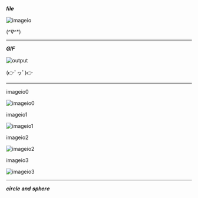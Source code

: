 𝒇𝒊𝒍𝒆

![imageio](https://github.com/noriakeivanfard/pythonClass/assets/137643989/ff11439a-2e75-43ab-aaa4-15c4b53c4419)

(^∇^*)
____________________________________________________________________________________________________________________________

𝑮𝑰𝑭

![output](https://github.com/noriakeivanfard/pythonClass/assets/137643989/a9d89577-f46b-4556-8606-a0ffd90b9666)

(👉ﾟヮﾟ)👉
_____________________________________________________________________________________________________________________________

imageio0

![imageio0](https://github.com/noriakeivanfard/pythonClass/assets/137643989/af05781e-7e15-4995-8f6c-572be1a26595)

imageio1

![imageio1](https://github.com/noriakeivanfard/pythonClass/assets/137643989/915ce33e-b0cf-4549-92d5-93a918b7f0db)

imageio2

![imageio2](https://github.com/noriakeivanfard/pythonClass/assets/137643989/8bcf1cfe-ff04-4513-b8a6-903bf7c45bc1)

imageio3

![imageio3](https://github.com/noriakeivanfard/pythonClass/assets/137643989/7b5c0582-3a38-4398-b7d0-94fa33d52e3a)

________________________________________________________________________________________________________________________

𝒄𝒊𝒓𝒄𝒍𝒆 𝒂𝒏𝒅 𝒔𝒑𝒉𝒆𝒓𝒆

